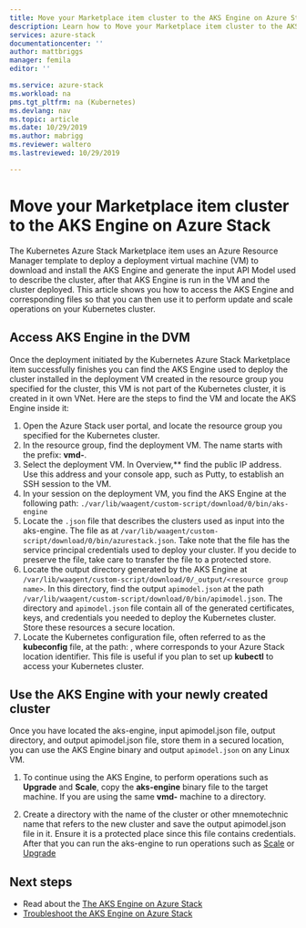 ```yaml
---
title: Move your Marketplace item cluster to the AKS Engine on Azure Stack | Microsoft Docs
description: Learn how to Move your Marketplace item cluster to the AKS Engine on Azure Stack. 
services: azure-stack
documentationcenter: ''
author: mattbriggs
manager: femila
editor: ''

ms.service: azure-stack
ms.workload: na
pms.tgt_pltfrm: na (Kubernetes)
ms.devlang: nav
ms.topic: article
ms.date: 10/29/2019
ms.author: mabrigg
ms.reviewer: waltero
ms.lastreviewed: 10/29/2019

---
```


# Move your Marketplace item cluster to the AKS Engine on Azure Stack

The Kubernetes Azure Stack Marketplace item uses an Azure Resource Manager template to deploy a deployment virtual machine (VM) to download and install the AKS Engine and generate the input API Model used to describe the cluster, after that AKS Engine is run in the VM and the cluster deployed. This article shows you how to access the AKS Engine and corresponding files so that you can then use it to perform update and scale operations on your Kubernetes cluster.

## Access AKS Engine in the DVM

Once the deployment initiated by the Kubernetes Azure Stack Marketplace item successfully finishes you can find the AKS Engine used to deploy the cluster installed in the deployment VM created in the resource group you specified for the cluster, this VM is not part of the Kubernetes cluster, it is created in it own VNet. Here are the steps to find the VM and locate the AKS Engine inside it:

1.  Open the Azure Stack user portal, and locate the resource group you specified for the Kubernetes cluster.
2.  In the resource group, find the deployment VM. The name starts with the prefix: **vmd-**.
3.  Select the deployment VM. In Overview,** find the public IP address. Use this address and your console app, such as Putty, to establish an SSH session to the VM.
4.  In your session on the deployment VM, you find the AKS Engine at the following path: `./var/lib/waagent/custom-script/download/0/bin/aks-engine`
5.  Locate the `.json` file that describes the clusters used as input into the aks-engine. The file as at `/var/lib/waagent/custom-script/download/0/bin/azurestack.json`. Take note that the file has the service principal credentials used to deploy your cluster. If you decide to preserve the file, take care to transfer the file to a protected store.
6.  Locate the output directory generated by the AKS Engine at `/var/lib/waagent/custom-script/download/0/_output/<resource group name>`. In this directory, find the output `apimodel.json` at the path `/var/lib/waagent/custom-script/download/0/bin/apimodel.json`. The directory and `apimodel.json` file contain all of the generated certificates, keys, and credentials you needed to deploy the Kubernetes cluster. Store these resources a secure location.
7.  Locate the Kubernetes configuration file, often referred to as the **kubeconfig** file, at the path:  , where  corresponds to your Azure Stack location identifier. This file is useful if you plan to set up **kubectl** to access your Kubernetes cluster.

## Use the AKS Engine with your newly created cluster

Once you have located the aks-engine, input apimodel.json file, output directory, and output apimodel.json file, store them in a secured location, you can use the AKS Engine binary and output `apimodel.json` on any Linux VM.

1.  To continue using the AKS Engine, to perform operations such as **Upgrade** and **Scale**, copy the **aks-engine** binary file to the target machine. If you are using the same **vmd-** machine to a directory.

2.  Create a directory with the name of the cluster or other mnemotechnic name that refers to the new cluster and save the output apimodel.json file in it. Ensure it is a protected place since this file contains credentials. After that you can run the aks-engine to run operations such as [Scale](azure-stack-kubernetes-aks-engine-scale.md) or [Upgrade](azure-stack-kubernetes-aks-engine-upgrade.md)

## Next steps

- Read about the [The AKS Engine on Azure Stack](azure-stack-kubernetes-aks-engine-overview.md)  
- [Troubleshoot the AKS Engine on Azure Stack](azure-stack-kubernetes-aks-engine-troubleshoot.md)  

